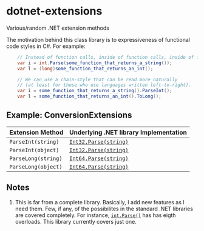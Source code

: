 # dotnet-extensions

Various/random .NET extension methods

The motivation behind this class library is to expressiveness of functional code styles in C#. For example:

```C#
    // Instead of function calls, inside of function calls, inside of function calls, ...
    var i = int.Parse(some_function_that_returns_a_string());
    var l = (long)some_function_that_returns_an_int();

    // We can use a chain-style that can be read more naturally
    // (at least for those who use languages written left-to-right).
    var i = some_function_that_returns_a_string().ParseInt();
    var l = some_function_that_returns_an_int().ToLong();
```

## Example: ConversionExtensions

| Extension Method | Underlying .NET library Implementation |
|------------------|----------------------------------------|
| `ParseInt(string)`  | [`Int32.Parse(string)`](https://learn.microsoft.com/en-us/dotnet/api/system.int32.parse#system-int32-parse(system-string)) |
| `ParseInt(object)`  | [`Int32.Parse(string)`](https://learn.microsoft.com/en-us/dotnet/api/system.int32.parse#system-int32-parse(system-string)) |
| `ParseLong(string)` | [`Int64.Parse(string)`](https://learn.microsoft.com/en-us/dotnet/api/system.int64.parse#system-int64-parse(system-string)) |
| `ParseLong(object)` | [`Int64.Parse(string)`](https://learn.microsoft.com/en-us/dotnet/api/system.int64.parse#system-int64-parse(system-string)) |

## Notes

1. This is far from a complete library. Basically, I add new features as I need them. Few, if any, of the possibilites in the standard .NET libraries are covered completely. For instance, [`int.Parse()`](https://learn.microsoft.com/en-us/dotnet/api/system.int32.parse) has has eigth overloads. This library currently covers just one.